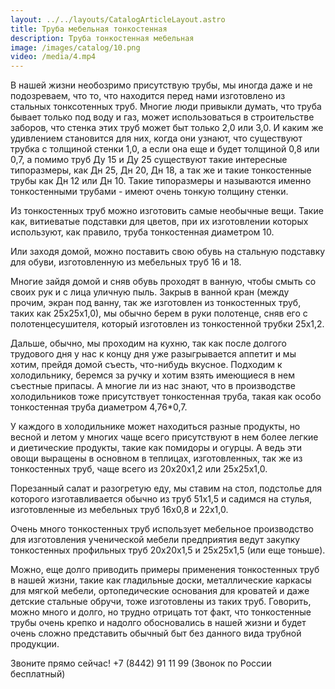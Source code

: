 ```yaml
---
layout: ../../layouts/CatalogArticleLayout.astro
title: Труба мебельная тонкостенная
description: Труба тонкостенная мебельная
image: /images/catalog/10.png
video: /media/4.mp4
---
```


В нашей жизни необозримо присутствую трубы, мы иногда даже и не подозреваем, что то, что находится перед нами изготовлено из стальных тонксотенных труб. Многие люди привыкли думать, что труба бывает только под воду и газ, может использоваться в строительстве заборов, что стенка этих труб может быт только 2,0 или 3,0. И каким же удивлением становится для них, когда они узнают, что существуют трубка с толщиной стенки 1,0, а если она еще и будет толщиной 0,8 или 0,7, а помимо труб Ду 15 и Ду 25 существуют такие интересные типоразмеры, как Дн 25, Дн 20, Дн 18, а так же и такие тонкостенные трубы как Дн 12 или Дн 10. Такие типоразмеры и называются именно тонкостенными трубами - имеют очень тонкую толщину стенки.

Из тонкостенных труб можно изготовить самые необычные вещи. Такие как, витиеватые подставки для цветов, при их изготовлении которых используют, как правило, труба тонкостенная диаметром 10.

Или заходя домой, можно поставить свою обувь на стальную подставку для обуви, изготовленную из мебельных труб 16 и 18.

Многие зайдя домой и сняв обувь проходят в ванную, чтобы смыть со своих рук и с лица уличную пыль. Закрыв в ванной кран (между прочим, экран под ванну, так же изготовлен из тонкостенных труб, таких как 25х25х1,0), мы обычно берем в руки полотенце, сняв его с полотенцесушителя, который изготовлен из тонкостенной трубки 25х1,2.

Дальше, обычно, мы проходим на кухню, так как после долгого трудового дня у нас к концу дня уже разыгрывается аппетит и мы хотим, прейдя домой съесть, что-нибудь вкусное. Подходим к холодильнику, беремся за ручку и хотим взять имеющиеся в нем съестные припасы. А многие ли из нас знают, что в производстве холодильников тоже присутствует тонкостенная труба, такая как особо тонкостенная труба диаметром 4,76\*0,7.

У каждого в холодильнике может находиться разные продукты, но весной и летом у многих чаще всего присутствуют в нем более легкие и диетические продукты, такие как помидоры и огурцы. А ведь эти овощи выращены в основном в теплицах, изготовленных, так же из тонкостенных труб, чаще всего из 20х20х1,2 или 25х25х1,0.

Порезанный салат и разогретую еду, мы ставим на стол, подстолье для которого изготавливается обычно из труб 51х1,5 и садимся на стулья, изготовленные из мебельных труб 16x0,8 и 22x1,0.

Очень много тонкостенных труб использует мебельное производство для изготовления ученической мебели предприятия ведут закупку тонкостенных профильных труб 20x20x1,5 и 25x25x1,5 (или еще тоньше).

Можно, еще долго приводить примеры применения тонкостенных труб в нашей жизни, такие как гладильные доски, металлические каркасы для мягкой мебели, ортопедические основания для кроватей и даже детские стальные обручи, тоже изготовлены из таких труб. Говорить, можно много и долго, но трудно отрицать тот факт, что тонкостенные трубы очень крепко и надолго обосновались в нашей жизни и будет очень сложно представить обычный быт без данного вида трубной продукции.

Звоните прямо сейчас! +7 (8442) 91 11 99 (Звонок по России бесплатный)
